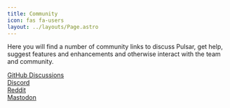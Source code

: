 ```yaml
---
title: Community
icon: fas fa-users
layout: ../layouts/Page.astro
---
```


Here you will find a number of community links to discuss Pulsar, get help,
suggest features and enhancements and otherwise interact with the team and
community.

<a href="https://github.com/orgs/pulsar-edit/discussions" target="_blank" class="button"><i class="fas fa-comment"></i>GitHub Discussions</a><br>
<a href="https://discord.gg/7aEbB9dGRT" target="_blank" class="button"><i class="fab fa-discord"></i>Discord</a><br>
<a href="https://www.reddit.com/r/pulsaredit/" target="_blank" class="button"><i class="fab fa-reddit"></i>Reddit</a><br>
<a href="https://fosstodon.org/@pulsaredit" target="_blank" class="button"><i class="fab fa-mastodon"></i>Mastodon</a>